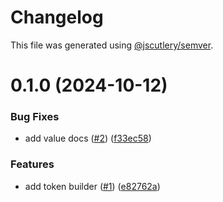 # Changelog

This file was generated using [@jscutlery/semver](https://github.com/jscutlery/semver).

# 0.1.0 (2024-10-12)


### Bug Fixes

* add value docs ([#2](https://github.com/hitchhubio/hitchhub/issues/2)) ([f33ec58](https://github.com/hitchhubio/hitchhub/commit/f33ec58e3a75e2c1e6b6c1124196c2cb4a61c997))


### Features

* add token builder ([#1](https://github.com/hitchhubio/hitchhub/issues/1)) ([e82762a](https://github.com/hitchhubio/hitchhub/commit/e82762aa3fce38a69a775f8236d321f1d1e11c25))
